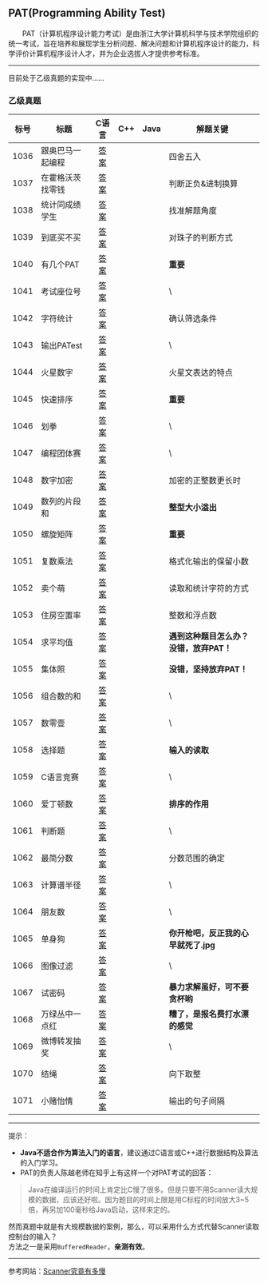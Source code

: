 ## PAT(Programming Ability Test)  
　　PAT（计算机程序设计能力考试）是由浙江大学计算机科学与技术学院组织的统一考试，旨在培养和展现学生分析问题、解决问题和计算机程序设计的能力，科学评价计算机程序设计人才，并为企业选拔人才提供参考标准。

---
目前处于乙级真题的实现中……
### 乙级真题

| 标号 | 标题 | C语言 |    C++  |  Java  | 解题关键 |
| ---- | ---- | :----: | :----: | :----: | ---- |
| 1036 | 跟奥巴马一起编程 | [答案](/BasicLevel/C语言/1036.%20跟奥巴马一起编程.md) | | | 四舍五入 |
| 1037 | 在霍格沃茨找零钱 | [答案](/BasicLevel/C语言/1037.%20在霍格沃茨找零钱.md) | | | 判断正负&进制换算 |
| 1038 | 统计同成绩学生 | [答案](/BasicLevel/C语言/1038.%20统计同成绩学生.md) | | | 找准解题角度 |
| 1039 | 到底买不买 | [答案](/BasicLevel/C语言/1039.%20到底买不买.md) | | | 对珠子的判断方式 |
| 1040 | 有几个PAT | [答案](/BasicLevel/C语言/1040.%20有几个PAT.md) | | | **重要** |
| 1041 | 考试座位号 | [答案](/BasicLevel/C语言/1041.%20考试座位号.md) | | | \ |
| 1042 | 字符统计 | [答案](/BasicLevel/C语言/1042.%20字符统计.md) | | | 确认筛选条件 |
| 1043 | 输出PATest | [答案](/BasicLevel/C语言/1043.%20输出PATest.md) | | | \ |
| 1044 | 火星数字 | [答案](/BasicLevel/C语言/1044.%20火星数字.md) | | | 火星文表达的特点 |
| 1045 | 快速排序 | [答案](/BasicLevel/C语言/1045.%20快速排序.md) | | | **重要** |
| 1046 | 划拳 | [答案](/BasicLevel/C语言/1046.%20划拳.md) | | | \ |
| 1047 | 编程团体赛 | [答案](/BasicLevel/C语言/1047.%20编程团体赛.md) | | | \ |
| 1048 | 数字加密 | [答案](/BasicLevel/C语言/1048.%20数字加密.md) | | | 加密的正整数更长时 |
| 1049 | 数列的片段和 | [答案](/BasicLevel/C语言/1049.%20数列的片段和.md) | | | **整型大小溢出** |
| 1050 | 螺旋矩阵 | [答案](/BasicLevel/C语言/1050.%20螺旋矩阵.md) | | | **重要** |
| 1051 | 复数乘法 | [答案](/BasicLevel/C语言/1051.%20复数乘法.md) | | | 格式化输出的保留小数 |
| 1052 | 卖个萌 | [答案](/BasicLevel/C语言/1052.%20卖个萌.md) | | | 读取和统计字符的方式 |
| 1053 | 住房空置率 | [答案](/BasicLevel/C语言/1053.%20住房空置率.md) | | | 整数和浮点数 |
| 1054 | 求平均值 | [答案](/BasicLevel/C语言/1054.%20求平均值.md) | | | **遇到这种题目怎么办？没错，放弃PAT！** |
| 1055 | 集体照 | [答案](/BasicLevel/C语言/1055.%20集体照.md) | | | **没错，坚持放弃PAT！** |
| 1056 | 组合数的和 | [答案](/BasicLevel/C语言/1056.%20组合数的和.md) | | | \ |
| 1057 | 数零壹 | [答案](/BasicLevel/C语言/1057.%20数零壹.md) | | | \ |
| 1058 | 选择题 | [答案](/BasicLevel/C语言/1058.%20选择题.md) | | | **输入的读取** |
| 1059 | C语言竞赛 | [答案](/BasicLevel/C语言/1059.%20C语言竞赛.md) | | | \ |
| 1060 | 爱丁顿数 | [答案](/BasicLevel/C语言/1060.%20C爱丁顿数.md) | | | **排序的作用** |
| 1061 | 判断题 | [答案](/BasicLevel/C语言/1061.%20C判断题.md) | | | \ |
| 1062 | 最简分数 | [答案](/BasicLevel/C语言/1062.%20C最简分数.md) | | | 分数范围的确定 |
| 1063 | 计算谱半径 | [答案](/BasicLevel/C语言/1063.%20C计算谱半径.md) | | | \ |
| 1064 | 朋友数 | [答案](/BasicLevel/C语言/1064.%20C朋友数.md) | | | \ |
| 1065 | 单身狗 | [答案](/BasicLevel/C语言/1065.%20C单身狗.md) | | | **你开枪吧，反正我的心早就死了.jpg** |
| 1066 | 图像过滤 | [答案](/BasicLevel/C语言/1066.%20C图像过滤.md) | | | \ |
| 1067 | 试密码 | [答案](/BasicLevel/C语言/1067.%20C试密码.md) | | | **暴力求解虽好，可不要贪杯哟** |
| 1068 | 万绿丛中一点红 | [答案](/BasicLevel/C语言/1068.%20C万绿丛中一点红.md) | | | **糟了，是报名费打水漂的感觉** |
| 1069 | 微博转发抽奖 | [答案](/BasicLevel/C语言/1069.%20C微博转发抽奖.md) | | | \ |
| 1070 | 结绳 | [答案](/BasicLevel/C语言/1070.%20C结绳.md) | | | 向下取整 |
| 1071 | 小赌怡情 | [答案](/BasicLevel/C语言/1071.%20C小赌怡情.md) | | | 输出的句子间隔 |


---
提示：
- **Java不适合作为算法入门的语言**，建议通过C语言或C++进行数据结构及算法的入门学习。
- PAT的负责人陈越老师在知乎上有这样一个对PAT考试的回答：
>Java在编译运行的时间上肯定比C慢了很多。但是只要不用Scanner读大规模的数据，应该还好啦。因为题目的时间上限是用C标程的时间放大3~5倍，再另加100毫秒给Java启动，这样来定的。

然而真题中就是有大规模数据的案例，那么，可以采用什么方式代替Scanner读取控制台的输入？  
方法之一是采用`BufferedReader`，**亲测有效**。  

---
参考网站：[Scanner究竟有多慢](https://www.cpe.ku.ac.th/~jim/java-io.html)